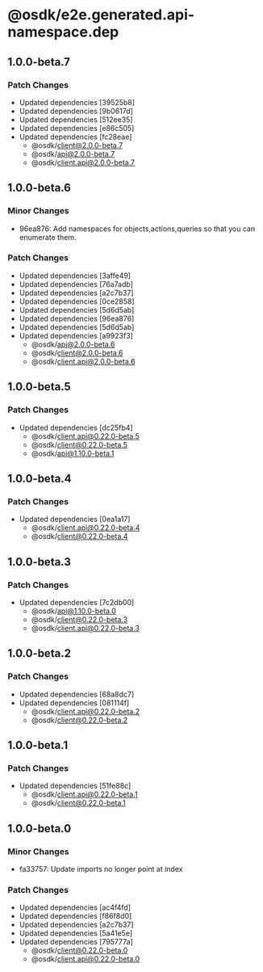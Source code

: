 # @osdk/e2e.generated.api-namespace.dep

## 1.0.0-beta.7

### Patch Changes

- Updated dependencies [39525b8]
- Updated dependencies [9b0617d]
- Updated dependencies [512ee35]
- Updated dependencies [e86c505]
- Updated dependencies [fc28eae]
  - @osdk/client@2.0.0-beta.7
  - @osdk/api@2.0.0-beta.7
  - @osdk/client.api@2.0.0-beta.7

## 1.0.0-beta.6

### Minor Changes

- 96ea876: Add namespaces for objects,actions,queries so that you can enumerate them.

### Patch Changes

- Updated dependencies [3affe49]
- Updated dependencies [76a7adb]
- Updated dependencies [a2c7b37]
- Updated dependencies [0ce2858]
- Updated dependencies [5d6d5ab]
- Updated dependencies [96ea876]
- Updated dependencies [5d6d5ab]
- Updated dependencies [a9923f3]
  - @osdk/api@2.0.0-beta.6
  - @osdk/client@2.0.0-beta.6
  - @osdk/client.api@2.0.0-beta.6

## 1.0.0-beta.5

### Patch Changes

- Updated dependencies [dc25fb4]
  - @osdk/client.api@0.22.0-beta.5
  - @osdk/client@0.22.0-beta.5
  - @osdk/api@1.10.0-beta.1

## 1.0.0-beta.4

### Patch Changes

- Updated dependencies [0ea1a17]
  - @osdk/client.api@0.22.0-beta.4
  - @osdk/client@0.22.0-beta.4

## 1.0.0-beta.3

### Patch Changes

- Updated dependencies [7c2db00]
  - @osdk/api@1.10.0-beta.0
  - @osdk/client@0.22.0-beta.3
  - @osdk/client.api@0.22.0-beta.3

## 1.0.0-beta.2

### Patch Changes

- Updated dependencies [68a8dc7]
- Updated dependencies [081114f]
  - @osdk/client.api@0.22.0-beta.2
  - @osdk/client@0.22.0-beta.2

## 1.0.0-beta.1

### Patch Changes

- Updated dependencies [51fe88c]
  - @osdk/client.api@0.22.0-beta.1
  - @osdk/client@0.22.0-beta.1

## 1.0.0-beta.0

### Minor Changes

- fa33757: Update imports no longer point at index

### Patch Changes

- Updated dependencies [ac4f4fd]
- Updated dependencies [f86f8d0]
- Updated dependencies [a2c7b37]
- Updated dependencies [5a41e5e]
- Updated dependencies [795777a]
  - @osdk/client@0.22.0-beta.0
  - @osdk/client.api@0.22.0-beta.0
